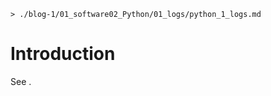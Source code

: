 <link rel="stylesheet" href="/blog-1/css/main.css">

```
> ./blog-1/01_software02_Python/01_logs/python_1_logs.md
```

# Introduction
See .
